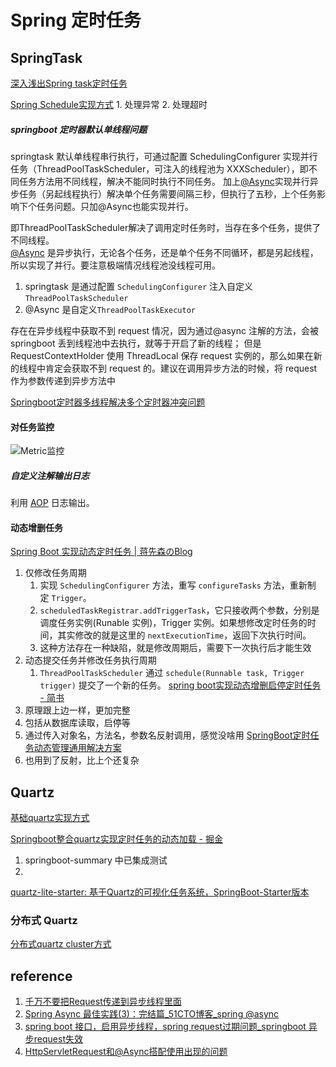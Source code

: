 # Spring 定时任务

## SpringTask
[深入浅出Spring task定时任务](https://blog.csdn.net/u011116672/article/details/52517247)

[Spring Schedule实现方式](https://pdai.tech/md/spring/springboot/springboot-x-task-spring-task-timer.html)
	1. 处理异常
	2. 处理超时

##### springboot 定时器默认单线程问题
springtask 默认单线程串行执行，可通过配置 SchedulingConfigurer 实现并行任务（ThreadPoolTaskScheduler，可注入的线程池为 XXXScheduler），即不同任务方法用不同线程，解决不能同时执行不同任务。
加上[@Async](Spring%20异步.md#Async)实现并行异步任务（另起线程执行）解决单个任务需要间隔三秒，但执行了五秒，上个任务影响下个任务问题。只加@Async也能实现并行。  
  
即ThreadPoolTaskScheduler解决了调用定时任务时，当存在多个任务，提供了不同线程。  
[@Async](Spring%20异步.md#Async) 是异步执行，无论各个任务，还是单个任务不同循环，都是另起线程，所以实现了并行。要注意极端情况线程池没线程可用。  
1. springtask 是通过配置 `SchedulingConfigurer` 注入自定义 ` ThreadPoolTaskScheduler `
2. @Async 是自定义`ThreadPoolTaskExecutor`

存在在异步线程中获取不到 request 情况，因为通过@async 注解的方法，会被 springboot 丢到线程池中去执行，就等于开启了新的线程； 但是 RequestContextHolder 使用 ThreadLocal 保存 request 实例的，那么如果在新的线程中肯定会获取不到 request 的。建议在调用异步方法的时候，将 request 作为参数传递到异步方法中  

[Springboot定时器多线程解决多个定时器冲突问题](https://blog.csdn.net/cssnnd/article/details/108328942)


#### 对任务监控
![Metric监控](Metric监控.md#spring%20boot%20admin%20spring%20boot%20actuator)
##### 自定义注解输出日志
利用 [AOP](AOP.md) 日志输出。

#### 动态增删任务
[Spring Boot 实现动态定时任务 | 蒋先森のBlog](https://jlj98.top/springboot-dynamic-job/)
1. 仅修改任务周期
	1. 实现 `SchedulingConfigurer` 方法，重写 `configureTasks` 方法，重新制定 `Trigger`。
	2. `scheduledTaskRegistrar.addTriggerTask`，它只接收两个参数，分别是调度任务实例(Runable 实例)，Trigger 实例。如果想修改定时任务的时间，其实修改的就是这里的 `nextExecutionTime`，返回下次执行时间。
	3. 这种方法存在一种缺陷，就是修改周期后，需要下一次执行后才能生效
2. 动态提交任务并修改任务执行周期
	1. `ThreadPoolTaskScheduler` 通过 `schedule(Runnable task, Trigger trigger)` 提交了一个新的任务。
[spring boot实现动态增删启停定时任务 - 简书](https://www.jianshu.com/p/0f68936393fd)
1. 原理跟上边一样，更加完整
2. 包括从数据库读取，启停等
3. 通过传入对象名，方法名，参数名反射调用，感觉没啥用
[SpringBoot定时任务动态管理通用解决方案](https://blog.csdn.net/qq_34886352/article/details/106494637)
1. 也用到了反射，比上个还复杂


## Quartz
[基础quartz实现方式](https://pdai.tech/md/spring/springboot/springboot-x-task-quartz-timer.html)

[Springboot整合quartz实现定时任务的动态加载 - 掘金](https://juejin.cn/post/6921270284360089614)
1. springboot-summary 中已集成测试
2. 
[quartz-lite-starter: 基于Quartz的可视化任务系统，SpringBoot-Starter版本](https://gitee.com/leiguoqing/quartz-lite-starter)

### 分布式 Quartz
[分布式quartz cluster方式](https://pdai.tech/md/spring/springboot/springboot-x-task-quartz-cluster-timer.html) 

## reference
1. [千万不要把Request传递到异步线程里面](https://mp.weixin.qq.com/s/eu6cpP7rpjZvf4-nl3K7uw)
2. [Spring Async 最佳实践(3)：完结篇\_51CTO博客\_spring @async](https://blog.51cto.com/u_15127686/2832738)
3. [spring boot 接口，启用异步线程，spring request过期问题_springboot 异步request失效](https://blog.csdn.net/jiao_zg/article/details/121030592)
4. [ HttpServletRequest和@Async搭配使用出现的问题](https://blog.csdn.net/wzy_168/article/details/109182301)

